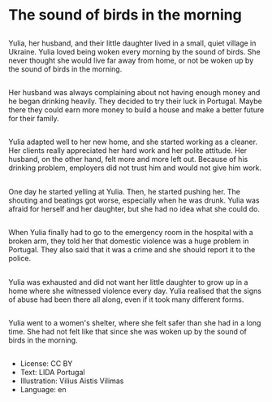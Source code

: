 # The sound of birds in the morning

##
Yulia, her husband, and their little daughter lived in a small, quiet village in Ukraine. Yulia loved being woken every morning by the sound of birds. She never thought she would live far away from home, or not be woken up by the sound of birds in the morning.

##
Her husband was always complaining about not having enough money and he began drinking heavily. They decided to try their luck in Portugal. Maybe there they could earn more money to build a house and make a better future for their family.

##
Yulia adapted well to her new home, and she started working as a cleaner. Her clients really appreciated her hard work and her polite attitude. Her husband, on the other hand, felt more and more left out. Because of his drinking problem, employers did not trust him and would not give him work.

##
One day he started yelling at Yulia. Then, he started pushing her. The shouting and beatings got worse, especially when he was drunk. Yulia was afraid for herself and her daughter, but she had no idea what she could do.

##
When Yulia finally had to go to the emergency room in the hospital with a broken arm, they told her that domestic violence was a huge problem in Portugal. They also said that it was a crime and she should report it to the police.

##
Yulia was exhausted and did not want her little daughter to grow up in a home where she witnessed violence every day. Yulia realised that the signs of abuse had been there all along, even if it took many different forms.

##
Yulia went to a women's shelter, where she felt safer than she had in a long time. She had not felt like that since she was woken up by the sound of birds in the morning.

##
* License: CC BY
* Text: LIDA Portugal
* Illustration: Vilius Aistis Vilimas
* Language: en
